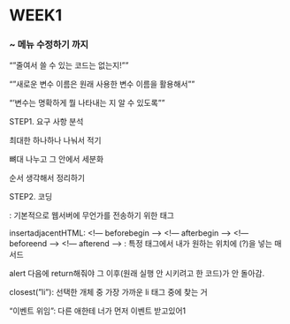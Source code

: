 # WEEK1

### ~ 메뉴 수정하기 까지

“”줄여서 쓸 수 있는 코드는 없는지!””

“”새로운 변수 이름은 원래 사용한 변수 이름을 활용해서””

“’변수는 명확하게 뭘 나타내는 지 알 수 있도록””

STEP1. 요구 사항 분석

최대한 하나하나 나눠서 적기

뼈대 나누고 그 안에서 세분화

순서 생각해서 정리하기

STEP2. 코딩

<form tag>: 기본적으로 웹서버에 무언가를 전송하기 위한 태그

insertadjacentHTML: <!— beforebegin —> <!— afterbegin —> <!— beforeend —> <!— afterend —> : 특정 태그에서 내가 원하는 위치에 (?)을 넣는 매서드

alert 다음에 return해줘야 그 이후(원래 실행 안 시키려고 한 코드)가 안 돌아감.

closest(”li”): 선택한 개체 중 가장 가까운 li 태그 중에 찾는 거

   “이벤트 위임”: 다른 애한테 너가 먼저 이벤트 받고있어1